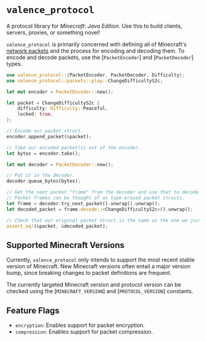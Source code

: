 # `valence_protocol`

A protocol library for _Minecraft: Java Edition_. Use this to build clients, servers, proxies, or something novel!

`valence_protocol` is primarily concerned with defining all of Minecraft's [network packets](packets) and the process for encoding and decoding them. To encode and decode packets, use the [`PacketEncoder`] and [`PacketDecoder`] types.

```rust
use valence_protocol::{PacketEncoder, PacketDecoder, Difficulty};
use valence_protocol::packets::play::ChangeDifficultyS2c;

let mut encoder = PacketEncoder::new();

let packet = ChangeDifficultyS2c {
    difficulty: Difficulty::Peaceful,
    locked: true,
};

// Encode our packet struct.
encoder.append_packet(&packet);

// Take our encoded packet(s) out of the encoder.
let bytes = encoder.take();

let mut decoder = PacketDecoder::new();

// Put it in the decoder.
decoder.queue_bytes(bytes);

// Get the next packet "frame" from the decoder and use that to decode the body of the packet.
// Packet frames can be thought of as type-erased packet structs.
let frame = decoder.try_next_packet().unwrap().unwrap();
let decoded_packet = frame.decode::<ChangeDifficultyS2c>().unwrap();

// Check that our original packet struct is the same as the one we just decoded.
assert_eq!(&packet, &decoded_packet);
```

## Supported Minecraft Versions

Currently, `valence_protocol` only intends to support the most recent stable version of Minecraft. New Minecraft versions often entail a major version bump, since breaking changes to packet definitions are frequent.

The currently targeted Minecraft version and protocol version can be checked using the [`MINECRAFT_VERSION`] and [`PROTOCOL_VERSION`] constants.

## Feature Flags

- `encryption`: Enables support for packet encryption.
- `compression`: Enables support for packet compression.
